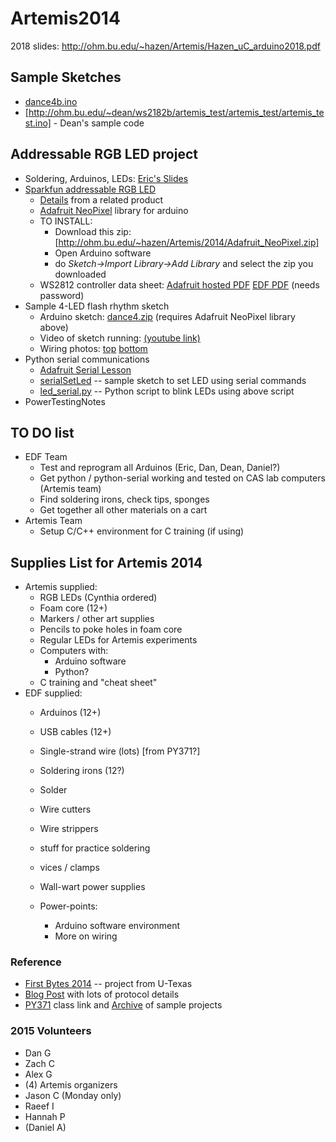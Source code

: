 # Artemis2014

2018 slides:
http://ohm.bu.edu/~hazen/Artemis/Hazen_uC_arduino2018.pdf

## Sample Sketches

 * [dance4b.ino](http://ohm.bu.edu/~hazen/Artemis/2014/dance4b.ino)
 * [http://ohm.bu.edu/~dean/ws2182b/artemis_test/artemis_test/artemis_test.ino] - Dean's sample code

## Addressable RGB LED project

 * Soldering, Arduinos, LEDs:  [Eric's Slides](http://ohm.bu.edu/~hazen/Artemis/2014/Hazen_uC_arduino.pdf)
 * [Sparkfun addressable RGB LED](https://www.sparkfun.com/products/12877)
   * [Details](https://learn.sparkfun.com/tutorials/ws2812-breakout-hookup-guide/ws2812-overview) from a related product
   * [Adafruit NeoPixel](https://github.com/adafruit/Adafruit_NeoPixel) library for arduino
   * TO INSTALL:
     * Download this zip:  [http://ohm.bu.edu/~hazen/Artemis/2014/Adafruit_NeoPixel.zip]
     * Open Arduino software
     * do *Sketch->Import Library->Add Library* and select the zip you downloaded
   * WS2812 controller data sheet: [Adafruit hosted PDF](http://www.adafruit.com/datasheets/WS2812.pdf) [EDF PDF](http://ohm.bu.edu/~hazen/DataSheets/Worldsemi/WS2812.pdf) (needs password)
 * Sample 4-LED flash rhythm sketch
   * Arduino sketch:  [dance4.zip](http://ohm.bu.edu/~hazen/Artemis/dance4.zip) (requires Adafruit NeoPixel library above)
   * Video of sketch running: [(youtube link)](https://www.youtube.com/watch?v=YIbmivYCsNY)
   * Wiring photos:  [top](http://joule.bu.edu/~hazen/Artemis/2014/Dance4/wiring_1.jpg) [bottom](http://joule.bu.edu/~hazen/Artemis/2014/Dance4/wiring_2.jpg)
 * Python serial communications
   * [Adafruit Serial Lesson](http://www.ladyada.net/learn/arduino/lesson4.html)
   * [serialSetLed](http://ohm.bu.edu/~hazen/Artemis/2014/serialSetLed.zip) -- sample sketch to set LED using serial commands
   * [led_serial.py](http://ohm.bu.edu/~hazen/Artemis/2014/led_serial.py) -- Python script to blink LEDs using above script
 * PowerTestingNotes

## TO DO list

 * EDF Team
   * Test and reprogram all Arduinos (Eric, Dan, Dean, Daniel?)
   * Get python / python-serial working and tested on CAS lab computers (Artemis team)
   * Find soldering irons, check tips, sponges
   * Get together all other materials on a cart
 * Artemis Team
   * Setup C/C++ environment for C training (if using)

## Supplies List for Artemis 2014

 * Artemis supplied:
   * RGB LEDs (Cynthia ordered)
   * Foam core (12+)
   * Markers / other art supplies
   * Pencils to poke holes in foam core
   * Regular LEDs for Artemis experiments
   * Computers with:
     * Arduino software
     * Python?
   * C training and "cheat sheet"
 * EDF supplied:
   * Arduinos (12+)
   * USB cables (12+)
   * Single-strand wire (lots) [from PY371?]
   * Soldering irons (12?)
   * Solder
   * Wire cutters
   * Wire strippers
   * stuff for practice soldering
   * vices / clamps
   * Wall-wart power supplies
   * Power-points:

     * Arduino software environment
     * More on wiring

### Reference

 * [First Bytes 2014](http://www.cs.utexas.edu/users/ans/firstbytes/index.html) -- project from U-Texas
 * [Blog Post](http://www.deepdarc.com/2010/11/27/hacking-christmas-lights/) with lots of protocol details
 * [PY371](http://edf.bu.edu/PY371/) class link and [Archive](http://edf.bu.edu/PY371/Files2013/) of sample projects

### 2015 Volunteers

 * Dan G
 * Zach C
 * Alex G
 * (4) Artemis organizers
 * Jason C (Monday only)
 * Raeef I
 * Hannah P
 * (Daniel A)
